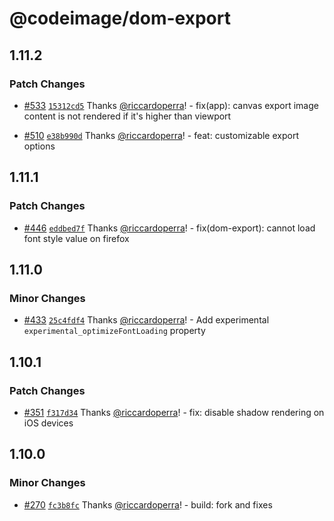 # @codeimage/dom-export

## 1.11.2

### Patch Changes

- [#533](https://github.com/riccardoperra/codeimage/pull/533) [`15312cd5`](https://github.com/riccardoperra/codeimage/commit/15312cd5e03b7890d80a29fbe073af832d499d9d) Thanks [@riccardoperra](https://github.com/riccardoperra)! - fix(app): canvas export image content is not rendered if it's higher than viewport

- [#510](https://github.com/riccardoperra/codeimage/pull/510) [`e38b990d`](https://github.com/riccardoperra/codeimage/commit/e38b990dfb1edcbc7ff4dd559a444eff05ecc277) Thanks [@riccardoperra](https://github.com/riccardoperra)! - feat: customizable export options

## 1.11.1

### Patch Changes

- [#446](https://github.com/riccardoperra/codeimage/pull/446) [`eddbed7f`](https://github.com/riccardoperra/codeimage/commit/eddbed7f6d2d1e89e7d2ec37a9718a80a3045096) Thanks [@riccardoperra](https://github.com/riccardoperra)! - fix(dom-export): cannot load font style value on firefox

## 1.11.0

### Minor Changes

- [#433](https://github.com/riccardoperra/codeimage/pull/433) [`25c4fdf4`](https://github.com/riccardoperra/codeimage/commit/25c4fdf4560282bb1769fd14cbc7a5b5301855fd) Thanks [@riccardoperra](https://github.com/riccardoperra)! - Add experimental `experimental_optimizeFontLoading` property

## 1.10.1

### Patch Changes

- [#351](https://github.com/riccardoperra/codeimage/pull/351) [`f317d34`](https://github.com/riccardoperra/codeimage/commit/f317d341c3ca87a2b197d7a5a34041a2f5bcbdbd) Thanks [@riccardoperra](https://github.com/riccardoperra)! - fix: disable shadow rendering on iOS devices

## 1.10.0

### Minor Changes

- [#270](https://github.com/riccardoperra/codeimage/pull/270) [`fc3b8fc`](https://github.com/riccardoperra/codeimage/commit/fc3b8fc413cd82eb6b461d0a1aad72b53ee35b35) Thanks [@riccardoperra](https://github.com/riccardoperra)! - build: fork and fixes
